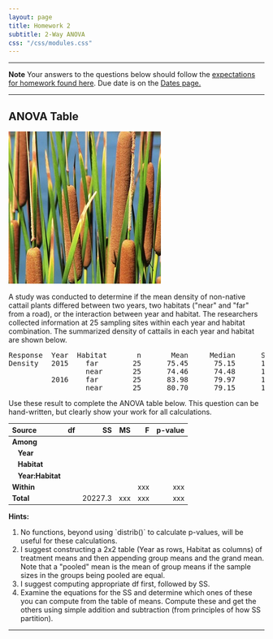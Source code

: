 ```yaml
---
layout: page
title: Homework 2
subtitle: 2-Way ANOVA
css: "/css/modules.css"
---
```


----

<div class="alert alert-warning">
  <strong>Note</strong> Your answers to the questions below should follow the <a href="../../resources/hwformat" target="_blank">expectations for homework found here</a>. Due date is on the <a href="../../resources/Dates-Current" target="_blank">Dates page.</a>
</div>

----

## ANOVA Table
<img src="../zimgs/cattails.jpg" alt="Cattails" class="img-right">

A study was conducted to determine if the mean density of non-native cattail plants differed between two years, two habitats ("near" and "far" from a road), or the interaction between year and habitat. The researchers collected information at 25 sampling sites within each year and habitat combination. The summarized density of cattails in each year and habitat are shown below.

<pre>
Response  Year  Habitat       n       Mean     Median      StDev
Density   2015    far        25      75.45      75.15      14.76
                  near       25      74.46      74.48      13.25
          2016    far        25      83.98      79.97      13.59
                  near       25      80.70      79.15      14.20
</pre>

Use these result to complete the ANOVA table below. This question can be hand-written, but clearly show your work for all calculations.

Source     | df | SS | MS | F  | p-value
:----------|--------:|--------:|--------:|--------:|--------:
**Among**  |    |    |    |    |
&nbsp;&nbsp; **Year**  |    |    |    |    |
&nbsp;&nbsp; **Habitat**  |    |    |    |    |
&nbsp;&nbsp; **Year:Habitat**  |    |    |    |    |
**Within** |    |    |    | xxx | xxx
**Total**  |    | 20227.3 | xxx | xxx | xxx


<div class="alert alert-info">
<strong>Hints:</strong>
<ol>
  <li>No functions, beyond using `distrib()` to calculate p-values, will be useful for these calculations.</li>
  <li>I suggest constructing a 2x2 table (Year as rows, Habitat as columns) of treatment means and then appending group means and the grand mean. Note that a "pooled" mean is the mean of group means if the sample sizes in the groups being pooled are equal.</li>
  <li>I suggest computing appropriate df first, followed by SS.</li>
  <li>Examine the equations for the SS and determine which ones of these you can compute from the table of means. Compute these and get the others using simple addition and subtraction (from principles of how SS partition).</li>
</ol>
</div>

----
